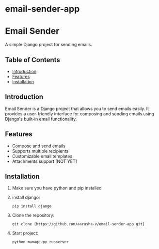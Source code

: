 # email-sender-app
# Email Sender

A simple Django project for sending emails.

## Table of Contents

- [Introduction](#introduction)
- [Features](#features)
- [Installation](#installation)

## Introduction

Email Sender is a Django project that allows you to send emails easily. It provides a user-friendly interface for composing and sending emails using Django's built-in email functionality.

## Features

- Compose and send emails
- Supports multiple recipients
- Customizable email templates
- Attachments support [NOT YET]

## Installation

1. Make sure you have python and pip installed

2. install django:
   ```shell
   pip install django

3. Clone the repository:

   ```shell
   git clone [https://github.com/aarusha-v/email-sender-app.git]
4. Start project:
    ```shell
    python manage.py runserver
